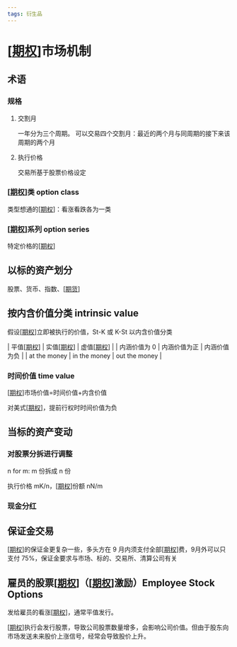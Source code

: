 ```yaml
---
tags: 衍生品
---
```

# [[期权]]市场机制

## 术语

### 规格

1. 交割月

    一年分为三个周期。 可以交易四个交割月：最近的两个月与同周期的接下来该周期的两个月

2. 执行价格

    交易所基于股票价格设定

### [[期权]]类 option class

类型想通的[[期权]]：看涨看跌各为一类

### [[期权]]系列 option series

特定价格的[[期权]]

## 以标的资产划分

股票、货币、指数、[[期货]]

## 按内含价值分类 intrinsic value

假设[[期权]]立即被执行的价值，St-K 或 K-St 以内含价值分类

| 平值[[期权]]     | 实值[[期权]]     | 虚值[[期权]]      |
| 内涵价值为 0 | 内涵价值为正 | 内涵价值为负  |
| at the money | in the money | out the money |

### 时间价值 time value

[[期权]]市场价值=时间价值+内含价值

对美式[[期权]]，提前行权时时间价值为负

## 当标的资产变动

### 对股票分拆进行调整

n for m: m 份拆成 n 份

执行价格 mK/n，[[期权]]份额 nN/m

### 现金分红

## 保证金交易

[[期权]]的保证金更复杂一些，多头方在 9 月内须支付全部[[期权]]费，9月外可以只支付 75%，保证金要求与市场、标的、交易所、清算公司有关

## 雇员的股票[[期权]]（[[期权]]激励）Employee Stock Options

发给雇员的看涨[[期权]]，通常平值发行。

[[期权]]执行会发行股票，导致公司股票数量增多，会影响公司价值。但由于股东向市场发送未来股价上涨信号，经常会导致股价上升。

[//begin]: # "Autogenerated link references for markdown compatibility"
[期权]: 期权.md "期权"
[期权]: 期权.md "期权"
[期权]: 期权.md "期权"
[期权]: 期权.md "期权"
[期权]: 期权.md "期权"
[期货]: 期货.md "期货"
[期权]: 期权.md "期权"
[期权]: 期权.md "期权"
[期权]: 期权.md "期权"
[期权]: 期权.md "期权"
[期权]: 期权.md "期权"
[期权]: 期权.md "期权"
[期权]: 期权.md "期权"
[期权]: 期权.md "期权"
[期权]: 期权.md "期权"
[期权]: 期权.md "期权"
[期权]: 期权.md "期权"
[期权]: 期权.md "期权"
[期权]: 期权.md "期权"
[//end]: # "Autogenerated link references"
